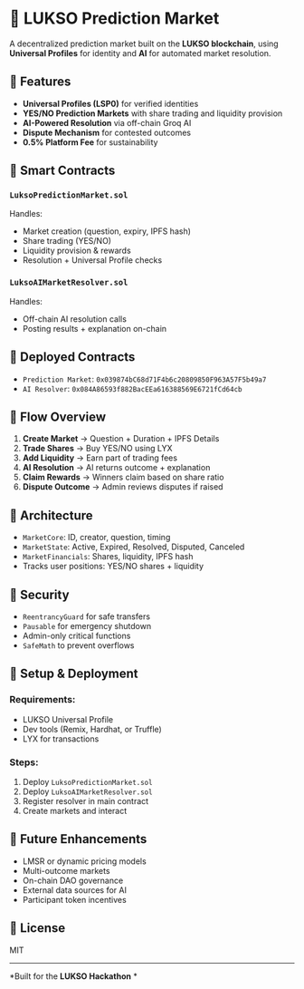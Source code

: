 # 🔮 LUKSO Prediction Market

A decentralized prediction market built on the **LUKSO blockchain**, using **Universal Profiles** for identity and **AI** for automated market resolution.

## 🚀 Features

- **Universal Profiles (LSP0)** for verified identities  
- **YES/NO Prediction Markets** with share trading and liquidity provision  
- **AI-Powered Resolution** via off-chain Groq AI  
- **Dispute Mechanism** for contested outcomes  
- **0.5% Platform Fee** for sustainability  

## 🧠 Smart Contracts

### `LuksoPredictionMarket.sol`
Handles:
- Market creation (question, expiry, IPFS hash)
- Share trading (YES/NO)
- Liquidity provision & rewards
- Resolution + Universal Profile checks

### `LuksoAIMarketResolver.sol`
Handles:
- Off-chain AI resolution calls
- Posting results + explanation on-chain

## 📍 Deployed Contracts

- `Prediction Market`: `0x039874bC68d71F4b6c20809850F963A57F5b49a7`  
- `AI Resolver`: `0x084A86593f882BacEEa616388569E6721fCd64cb`

## 🔄 Flow Overview

1. **Create Market** → Question + Duration + IPFS Details  
2. **Trade Shares** → Buy YES/NO using LYX  
3. **Add Liquidity** → Earn part of trading fees  
4. **AI Resolution** → AI returns outcome + explanation  
5. **Claim Rewards** → Winners claim based on share ratio  
6. **Dispute Outcome** → Admin reviews disputes if raised  

## 🧱 Architecture

- `MarketCore`: ID, creator, question, timing  
- `MarketState`: Active, Expired, Resolved, Disputed, Canceled  
- `MarketFinancials`: Shares, liquidity, IPFS hash  
- Tracks user positions: YES/NO shares + liquidity

## 🔐 Security

- `ReentrancyGuard` for safe transfers  
- `Pausable` for emergency shutdown  
- Admin-only critical functions  
- `SafeMath` to prevent overflows  

## 🧪 Setup & Deployment

### Requirements:
- LUKSO Universal Profile  
- Dev tools (Remix, Hardhat, or Truffle)  
- LYX for transactions

### Steps:
1. Deploy `LuksoPredictionMarket.sol`  
2. Deploy `LuksoAIMarketResolver.sol`  
3. Register resolver in main contract  
4. Create markets and interact  

## 🔭 Future Enhancements

- LMSR or dynamic pricing models  
- Multi-outcome markets  
- On-chain DAO governance  
- External data sources for AI  
- Participant token incentives  

## 📄 License

MIT

---

*Built for the **LUKSO Hackathon** *
